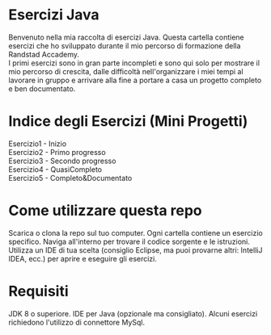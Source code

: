 # Esercizi Java
Benvenuto nella mia raccolta di esercizi Java. Questa cartella contiene esercizi che ho sviluppato durante il mio percorso di formazione della Randstad Accademy.<br />
I primi esercizi sono in gran parte incompleti e sono qui solo per mostrare il mio percorso di crescita, dalle difficoltà nell'organizzare i miei tempi al lavorare in gruppo e arrivare alla fine a portare a casa un progetto completo e ben documentato.

# Indice degli Esercizi (Mini Progetti)
Esercizio1 - Inizio<br />
Esercizio2 - Primo progresso<br />
Esercizio3 - Secondo progresso<br />
Esercizio4 - QuasiCompleto<br />
Esercizio5 - Completo&Documentato<br />

# Come utilizzare questa repo
Scarica o clona la repo sul tuo computer.
Ogni cartella contiene un esercizio specifico. Naviga all'interno per trovare il codice sorgente e le istruzioni.
Utilizza un IDE di tua scelta (consiglio Eclipse, ma puoi provarne altri: IntelliJ IDEA, ecc.) per aprire e eseguire gli esercizi.

# Requisiti
JDK 8 o superiore.
IDE per Java (opzionale ma consigliato).
Alcuni esercizi richiedono l'utilizzo di connettore MySql.






